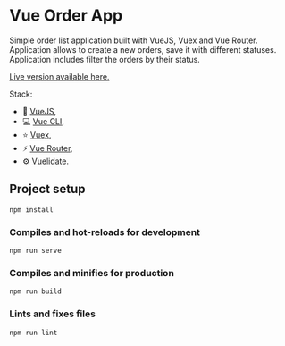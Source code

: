 # Vue Order App

Simple order list application built with VueJS, Vuex and Vue Router. Application allows to create a new orders, save it with different statuses. Application includes filter the orders by their status.

[Live version available here.](vue-order-app.netlify.app)

Stack:

- 🚀 [VueJS](https://vuejs.org/),
- 💻 [Vue CLI](https://cli.vuejs.org/),
- ⭐ [Vuex](https://vuex.vuejs.org/),
- ⚡ [Vue Router](https://router.vuejs.org/),
- ⚙️ [Vuelidate](https://vuelidate.js.org/).

## Project setup

```
npm install
```

### Compiles and hot-reloads for development

```
npm run serve
```

### Compiles and minifies for production

```
npm run build
```

### Lints and fixes files

```
npm run lint
```
